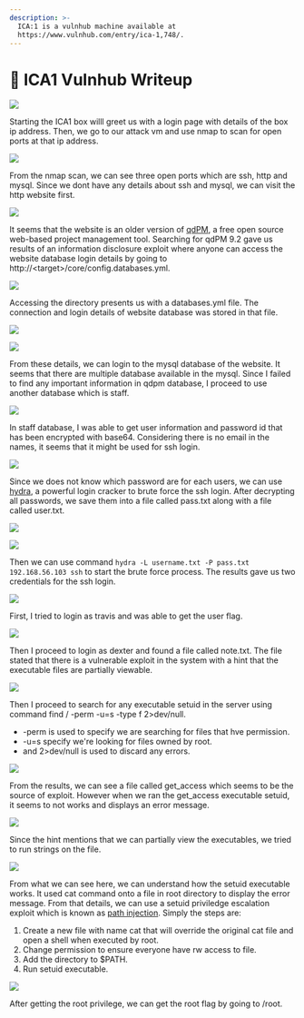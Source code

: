 ```yaml
---
description: >-
  ICA:1 is a vulnhub machine available at
  https://www.vulnhub.com/entry/ica-1,748/.
---
```


# 🦨 ICA1 Vulnhub Writeup

![](<.gitbook/assets/image (169).png>)

Starting the ICA1 box willl greet us with a login page with details of the box ip address. Then, we go to our attack vm and use nmap to scan for open ports at that ip address.&#x20;

![](<.gitbook/assets/image (165).png>)

From the nmap scan, we can see three open ports which are ssh, http and mysql. Since we dont have any details about ssh and mysql, we can visit the http website first.

![](<.gitbook/assets/image (54) (1).png>)

It seems that the website is an older version of [qdPM](https://qdpm.net/), a free open source web-based project management tool. Searching for qdPM 9.2 gave us results of an information disclosure exploit where anyone can access the website database login details by going to http://\<target>/core/config.databases.yml.

![](<.gitbook/assets/image (152).png>)

Accessing the directory presents us with a databases.yml file. The connection and login details of website database was stored in that file.

![](<.gitbook/assets/image (142).png>)

![](<.gitbook/assets/image (91).png>)

From these details, we can login to the mysql database of the website. It seems that there are multiple database available in the mysql. Since I failed to find any important information in qdpm database, I proceed to use another database which is staff.



![](<.gitbook/assets/image (219).png>)

In staff database, I was able to get user information and password id that has been encrypted with base64. Considering there is no email in the names, it seems that it might be used for ssh login.&#x20;

![](<.gitbook/assets/image (284).png>)

Since we does not know which password are for each users, we can use [hydra](https://www.kali.org/tools/hydra/), a powerful login cracker to brute force the ssh login. After decrypting all passwords, we save them into a file called pass.txt along with a file called user.txt.

![](<.gitbook/assets/image (239).png>)

![](<.gitbook/assets/image (162).png>)

Then we can use command `hydra -L username.txt -P pass.txt 192.168.56.103 ssh` to start the brute force process. The results gave us two credentials for the ssh login.

![](<.gitbook/assets/image (25).png>)

First, I tried to login as travis and was able to get the user flag.

![](<.gitbook/assets/image (274).png>)

Then I proceed to login as dexter and found a file called note.txt. The file stated that there is a vulnerable exploit in the system with a hint that the executable files are partially viewable.&#x20;

![](<.gitbook/assets/image (84).png>)

Then I proceed to search for any executable setuid in the server using command  find / -perm -u=s -type f 2>dev/null.&#x20;

* \-perm is used to specify we are searching for files that hve permission.
* \-u=s specify we're looking for files owned by root.
* and 2>dev/null is used to discard any errors.

![](<.gitbook/assets/image (135).png>)

From the results, we can see a file called get\_access which seems to be the source of exploit. However when we ran the get\_access executable setuid, it seems to not works and displays an error message.

![](<.gitbook/assets/image (223).png>)

Since the hint mentions that we can partially view the executables, we tried to run strings on the file.

![](<.gitbook/assets/image (277).png>)

From what we can see here, we can understand how the setuid executable works. It used cat command onto a file in root directory to display the error message. From that details, we can use a setuid priviledge escalation exploit which is known as [path injection](https://blog.creekorful.org/2020/09/setuid-privilege-escalation/). Simply the steps are:

1. &#x20;Create a new file with name cat that will override the original cat file and open a shell when executed by root.
2. Change permission to ensure everyone have rw access to file.
3. Add the directory to $PATH.
4. Run setuid executable.

![](<.gitbook/assets/image (208).png>)

After getting the root privilege, we can get the root flag by going to /root.
